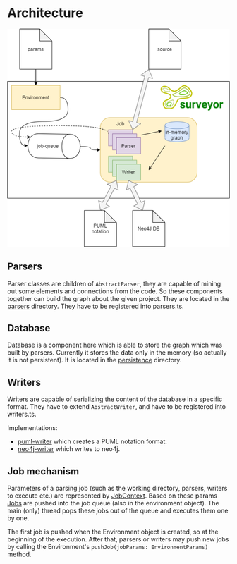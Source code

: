 # Architecture

![architecture](surveyor-architecture.png)

## Parsers

Parser classes are children of `AbstractParser`, they are capable of mining out some elements and connections from the code. So these components together can build the graph about the given project. They are located in the [parsers](../src/parsers) directory. They have to be registered into parsers.ts.

## Database

Database is a component here which is able to store the graph which was built by parsers. Currently it stores the data only in the memory (so actually it is not persistent). It is located in the [persistence](../src/persistence) directory.

## Writers

Writers are capable of serializing the content of the database in a specific format. They have to extend `AbstractWriter`, and have to be registered into writers.ts.

Implementations:
 - [puml-writer](../src/writers/puml-writer.ts) which creates a PUML notation format.
  - [neo4j-writer](../src/writers/neo4j-writer.ts) which writes to neo4j. 

## Job mechanism

Parameters of a parsing job (such as the working directory, parsers, writers to execute etc.) are represented by [JobContext](../src/job-context.ts). Based on these params [Jobs](../src/job.ts) are pushed into the job queue (also in the environment object). The main (only) thread pops these jobs out of the queue and executes them one by one.

The first job is pushed when the Environment object is created, so at the beginning of the execution. After that, parsers or writers may push new jobs by calling the Environment's `pushJob(jobParams: EnvironmentParams)` method.
